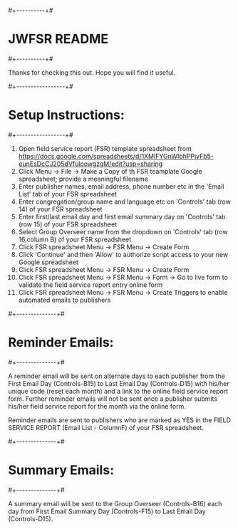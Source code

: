#+----------+#
# JWFSR README
#+----------+#

Thanks for checking this out. Hope you will find it useful.

#+-----------------+#
# Setup Instructions:
#+-----------------+#

1. Open field service report (FSR) template spreadsheet from https://docs.google.com/spreadsheets/d/1XMIFYGnWIbhPPiyFb5-eunEsDcCJ205dVfulpowgzgM/edit?usp=sharing
2. Click Menu -> File -> Make a Copy of th FSR teamplate Google spreadsheet; provide a meaningful filename 
3. Enter publisher names, email address, phone number etc in the 'Email List' tab of your FSR spreadsheet
4. Enter congregation/group name and language etc on 'Controls' tab (row 14) of your FSR spreadsheet
5. Enter first/last email day and first email summary day on 'Controls' tab (row 15) of your FSR spreadsheet
6. Select Group Overseer name from the dropdown on 'Controls' tab (row 16,column B) of your FSR spreadsheet
7. Click FSR spreadsheet Menu -> FSR Menu -> Create Form
8. Click 'Continue' and then 'Allow' to authorize script access to your new Google spreadsheet
9. Click FSR spreadsheet Menu -> FSR Menu -> Create Form
10. Click FSR spreadsheet Menu -> FSR Menu -> Form -> Go to live form to validate the field service report entry online form
11. Click FSR spreadsheet Menu -> FSR Menu -> Create Triggers to enable automated emails to publishers

#+--------------+#
# Reminder Emails:
#+--------------+#

A reminder email will be sent on alternate days to each publisher from the First Email Day (Controls-B15) to Last Email Day (Controls-D15) with his/her unique code (reset each month) and a link to the online field service report form. Further reminder emails will not be sent once a publisher submits his/her field service report for the month via the online form. 

Reminder emails are sent to publishers who are marked as YES in the FIELD SERVICE REPORT (Email List - ColumnF) of your FSR spreadsheet.

#+--------------+#
# Summary Emails:
#+--------------+#

A summary email will be sent to the Group Overseer (Controls-B16) each day from First Email Summary Day (Controls-F15) to Last Email Day (Controls-D15).
